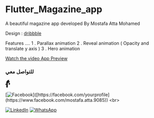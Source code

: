# Flutter_Magazine_app
A beautiful magazine app developed By Mostafa Atta Mohamed


Design : [dribbble](https://dribbble.com/shots/6220712-Mood-Mobile)

Features ....
1 . Parallax animation
2 . Reveal animation ( Opacity and translate y axis )
3 . Hero animation



[Watch the video App Preview ]([https://github.com/yourusername/yourrepository/blob/main/example.mp4?raw=true](https://github.com/Mostafa3tta/Flutter_Magazine_app/blob/main/project_preview.mp4))



### للتواصل معي

<!-- SVG for Facebook -->
<svg xmlns="http://www.w3.org/2000/svg" width="24" height="24" fill="currentColor" class="bi bi-facebook" viewBox="0 0 16 16">
  <path d="M5.5 6.5v-2a1 1 0 0 1 1-1h1V2.094A7.002 7.002 0 0 0 8 0C4.69 0 2 2.69 2 6v2.5H0V10h2v6h3v-6H5v-3.5h2V10h2.5V6.5H7V6c0-.6.4-1 1-1h1V3H8a2 2 0 0 0-2.5 2.5v1z"/>
</svg>



[![Facebook]([https://example.com/path_to_facebook_icon.png](https://img.icons8.com/?size=100&id=118467&format=png&color=000000))]([https://facebook.com/yourprofile](https://www.facebook.com/mostafa.atta.9085))
<br>

[![LinkedIn](https://example.com/path_to_linkedin_icon.png)]([https://linkedin.com/in/yourprofile](https://www.linkedin.com/in/mostafa-atta-5949581a2/))
[![WhatsApp](https://example.com/path_to_whatsapp_icon.png)]([whatsapp://send?phone=+1234567890](https://wsend.co/201062947371))
